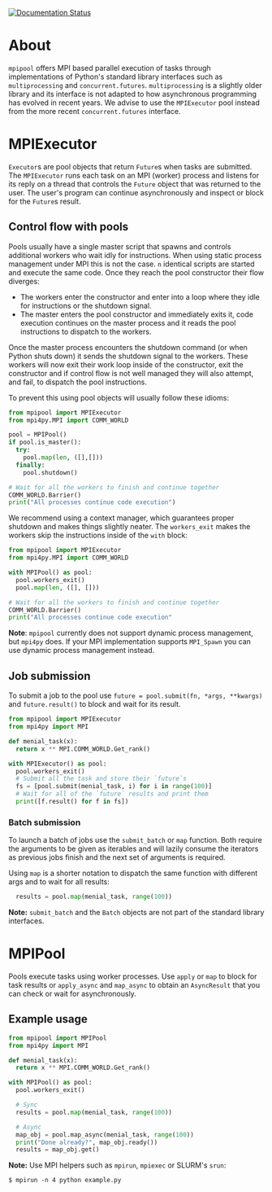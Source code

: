 [![Documentation Status](https://readthedocs.org/projects/mpipool/badge/?version=latest)](https://mpipool.readthedocs.io/en/latest/?badge=latest)

# About

`mpipool` offers MPI based parallel execution of tasks through implementations of
Python's standard library interfaces such as `multiprocessing` and `concurrent.futures`.
`multiprocessing` is a slightly older library and its interface is not adapted to how
asynchronous programming has evolved in recent years. We advise
to use the `MPIExecutor` pool instead from the more recent `concurrent.futures` interface.

# MPIExecutor

`Executor`s are pool objects that return `Future`s when tasks are submitted. The `MPIExecutor` runs
each task on an MPI (worker) process and listens for its reply on a thread that controls the `Future`
object that was returned to the user. The user's program can continue asynchronously and inspect or
block for the `Future`s result.

## Control flow with pools

Pools usually have a single master script that spawns and controls additional workers who wait idly
for instructions. When using static process management under MPI this is not the case. `n` identical
scripts are started and execute the same code. Once they reach the pool constructor their flow diverges:

* The workers enter the constructor and enter into a loop where they idle for instructions or the 
  shutdown signal.
* The master enters the pool constructor and immediately exits it, code execution continues on the
  master process and it reads the pool instructions to dispatch to the workers.

Once the master process encounters the shutdown command (or when Python shuts down) it sends the
shutdown signal to the workers. These workers will now exit their work loop inside of the constructor,
exit the constructor and if control flow is not well managed they will also attempt, and fail, to
dispatch the pool instructions.

To prevent this using pool objects will usually follow these idioms:

```python
from mpipool import MPIExecutor
from mpi4py.MPI import COMM_WORLD

pool = MPIPool()
if pool.is_master():
  try:
    pool.map(len, ([],[]))
  finally:
    pool.shutdown()

# Wait for all the workers to finish and continue together
COMM_WORLD.Barrier()
print("All processes continue code execution")
```

We recommend using a context manager, which guarantees proper shutdown and makes things
slightly neater. The `workers_exit` makes the workers skip the instructions inside of
the `with` block:

```python
from mpipool import MPIExecutor
from mpi4py.MPI import COMM_WORLD

with MPIPool() as pool:
  pool.workers_exit()
  pool.map(len, ([], []))

# Wait for all the workers to finish and continue together
COMM_WORLD.Barrier()
print("All processes continue code execution"
```

**Note**: `mpipool` currently does not support dynamic process management, but `mpi4py` does. If
your MPI implementation supports `MPI_Spawn` you can use dynamic process management instead.

## Job submission

To submit a job to the pool use `future = pool.submit(fn, *args, **kwargs)` and `future.result()`
to block and wait for its result.

```python
from mpipool import MPIExecutor
from mpi4py import MPI

def menial_task(x):
  return x ** MPI.COMM_WORLD.Get_rank()

with MPIExecutor() as pool:
  pool.workers_exit()
  # Submit all the task and store their `future`s
  fs = [pool.submit(menial_task, i) for i in range(100)]
  # Wait for all of the `future` results and print them
  print([f.result() for f in fs])
```

### Batch submission

To launch a batch of jobs use the `submit_batch` or `map` function.
Both require the arguments to be given as iterables and will lazily
consume the iterators as previous jobs finish and the next set of arguments
is required.

Using `map` is a shorter notation to dispatch the same function with different args
and to wait for all results:

```python
  results = pool.map(menial_task, range(100))
```

**Note:** `submit_batch` and the `Batch` objects are not part of the
  standard library interfaces.

# MPIPool

Pools execute tasks using worker processes. Use `apply` or `map` to block for task results
or `apply_async` and `map_async` to obtain an `AsyncResult` that you can check or wait for
asynchronously.

## Example usage

```python
from mpipool import MPIPool
from mpi4py import MPI

def menial_task(x):
  return x ** MPI.COMM_WORLD.Get_rank()

with MPIPool() as pool:
  pool.workers_exit()

  # Sync
  results = pool.map(menial_task, range(100))

  # Async
  map_obj = pool.map_async(menial_task, range(100))
  print("Done already?", map_obj.ready())
  results = map_obj.get()
```

**Note:** Use MPI helpers such as `mpirun`, `mpiexec` or SLURM's `srun`:

```
$ mpirun -n 4 python example.py
```
